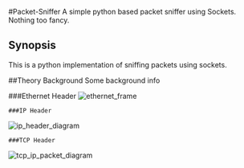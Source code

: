 #Packet-Sniffer
A simple python based packet sniffer using Sockets. Nothing too fancy.

## Synopsis
This is a python implementation of sniffing packets using sockets.

##Theory Background
Some background info

###Ethernet Header
![ethernet_frame](https://github.com/VishalKGowda/Packet-Sniffer/assets/55918199/d73787f1-c308-44b9-9fd8-0a18a9682ac1)


```
###IP Header
```
![ip_header_diagram](https://github.com/VishalKGowda/Packet-Sniffer/assets/55918199/d7b9a1fb-4dee-4473-9df3-2bb159f3381c)

```
###TCP Header
```
![tcp_ip_packet_diagram](https://github.com/VishalKGowda/Packet-Sniffer/assets/55918199/8d20b053-622a-44bb-a55d-1cc9f7e0b259)



